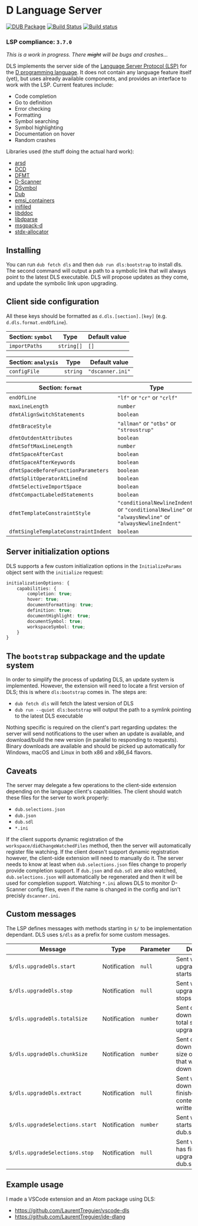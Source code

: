 # D Language Server

[![DUB Package](https://img.shields.io/dub/v/dls.svg)](https://code.dlang.org/packages/dls)
[![Build Status](https://travis-ci.org/LaurentTreguier/dls.svg?branch=master)](https://travis-ci.org/LaurentTreguier/dls)
[![Build status](https://ci.appveyor.com/api/projects/status/apmr87v3yvkxb5dm/branch/master?svg=true)](https://ci.appveyor.com/project/LaurentTreguier/dls)

### LSP compliance: `3.7.0`

_This is a work in progress. There ~~might~~ will be bugs and crashes..._

DLS implements the server side of the [Language Server Protocol (LSP)](https://microsoft.github.io/language-server-protocol/) for the [D programming language](https://dlang.org).
It does not contain any language feature itself (yet), but uses already available components, and provides an interface to work with the LSP.
Current features include:
- Code completion
- Go to definition
- Error checking
- Formatting
- Symbol searching
- Symbol highlighting
- Documentation on hover
- Random crashes

Libraries used (the stuff doing the actual hard work):
- [arsd](http://arsd.dub.pm)
- [DCD](http://dcd.dub.pm)
- [DFMT](http://dfmt.dub.pm)
- [D-Scanner](http://dscanner.dub.pm)
- [DSymbol](http://dsymbol.dub.pm)
- [Dub](http://dub.dub.pm)
- [emsi_containers](http://emsi_containers.dub.pm)
- [inifiled](http://inifiled.dub.pm)
- [libddoc](http://libddoc.dub.pm)
- [libdparse](http://libdparse.dub.pm)
- [msgpack-d](http://msgpack-d.dub.pm)
- [stdx-allocator](http://stdx-allocator.dub.pm)

## Installing
You can run `dub fetch dls` and then `dub run dls:bootstrap` to install dls.
The second command will output a path to a symbolic link that will always point to the latest DLS executable.
DLS will propose updates as they come, and update the symbolic link upon upgrading.

## Client side configuration

All these keys should be formatted as `d.dls.[section].[key]` (e.g. `d.dls.format.endOfLine`).

|Section: `symbol`|Type      |Default value|
|-----------------|----------|-------------|
|`importPaths`    |`string[]`|`[]`         |

|Section: `analysis`|Type    |Default value   |
|-------------------|--------|----------------|
|`configFile`       |`string`|`"dscanner.ini"`|

|Section: `format`                   |Type                                    |Default value|
|------------------------------------|----------------------------------------|-------------|
|`endOfLine`                         |`"lf"` or `"cr"` or `"crlf"`            |`"lf"`       |
|`maxLineLength`                     |`number`                                |`120`        |
|`dfmtAlignSwitchStatements`         |`boolean`                               |`true`       |
|`dfmtBraceStyle`                    |`"allman"` or `"otbs"` or `"stroustrup"`|`"allman"`   |
|`dfmtOutdentAttributes`             |`boolean`                               |`true`       |
|`dfmtSoftMaxLineLength`             |`number`                                |`80`         |
|`dfmtSpaceAfterCast`                |`boolean`                               |`true`       |
|`dfmtSpaceAfterKeywords`            |`boolean`                               |`true`       |
|`dfmtSpaceBeforeFunctionParameters` |`boolean`                               |`false`      |
|`dfmtSplitOperatorAtLineEnd`        |`boolean`                               |`false`      |
|`dfmtSelectiveImportSpace`          |`boolean`                               |`true`       |
|`dfmtCompactLabeledStatements`      |`boolean`                               |`true`       |
|`dfmtTemplateConstraintStyle`       |`"conditionalNewlineIndent"` or `"conditionalNewline"` or `"alwaysNewline"` or `"alwaysNewlineIndent"`|`"conditionalNewlineIndent"`|
|`dfmtSingleTemplateConstraintIndent`|`boolean`                               |`false`      |

## Server initialization options

DLS supports a few custom initialization options in the `InitializeParams` object sent with the `initialize` request:
```typescript
initializationOptions: {
    capabilities: {
        completion: true;
        hover: true;
        documentFormatting: true;
        definition: true;
        documentHighlight: true;
        documentSymbol: true;
        workspaceSymbol: true;
    }
}
```

## The `bootstrap` subpackage and the update system

In order to simplify the process of updating DLS, an update system is implemented.
However, the extension will need to locate a first version of DLS; this is where `dls:bootstrap` comes in.
The steps are:
- `dub fetch dls` will fetch the latest version of DLS
- `dub run --quiet dls:bootstrap` will output the path to a symlink pointing to the latest DLS executable

Nothing specific is required on the client's part regarding updates: the server will send notifications to the user when an update is available, and download/build the new version (in parallel to responding to requests).
Binary downloads are available and should be picked up automatically for Windows, macOS and Linux in both x86 and x86_64 flavors.

## Caveats

The server may delegate a few operations to the client-side extension depending on the language client's capabilities.
The client should watch these files for the server to work properly:
- `dub.selections.json`
- `dub.json`
- `dub.sdl`
- `*.ini`

If the client supports dynamic registration of the `workspace/didChangeWatchedFiles` method, then the server will automatically register file watching.
If the client doesn't support dynamic registration however, the client-side extension will need to manually do it.
The server needs to know at least when `dub.selections.json` files change to properly provide completion support.
If `dub.json` and `dub.sdl` are also watched, `dub.selections.json` will automatically be regenerated and then it will be used for completion support.
Watching `*.ini` allows DLS to monitor D-Scanner config files, even if the name is changed in the config and isn't precisly `dscanner.ini`.

## Custom messages
The LSP defines messages with methods starting in `$/` to be implementation dependant.
DLS uses `$/dls` as a prefix for some custom messages.

|Message                        |Type        |Parameter|Description                                                                |
|-------------------------------|------------|---------|---------------------------------------------------------------------------|
|`$/dls.upgradeDls.start`       |Notification|`null`   |Sent when the upgrade process starts                                       |
|`$/dls.upgradeDls.stop`        |Notification|`null`   |Sent when the upgrade process stops                                        |
|`$/dls.upgradeDls.totalSize`   |Notification|`number` |Sent during the download, with the total size of the upgrade download      |
|`$/dls.upgradeDls.chunkSize`   |Notification|`number` |Sent during the download, with the size of a chunk that was just downloaded|
|`$/dls.upgradeDls.extract`     |Notification|`null`   |Sent when the download is finished and the contents are written on the disk|
|`$/dls.upgradeSelections.start`|Notification|`number` |Sent when DLS starts upgrading dub.selections.json                         |
|`$/dls.upgradeSelections.stop` |Notification|`null`   |Sent when DLS has finished upgrading dub.selections.json                   |

## Example usage

I made a VSCode extension and an Atom package using DLS:
- https://github.com/LaurentTreguier/vscode-dls
- https://github.com/LaurentTreguier/ide-dlang
